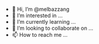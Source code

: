 - 👋 Hi, I’m @melbazzang
- 👀 I’m interested in ...
- 🌱 I’m currently learning ...
- 💞️ I’m looking to collaborate on ...
- 📫 How to reach me ...

<!---
melbazzang/melbazzang is a ✨ special ✨ repository because its `README.md` (this file) appears on your GitHub profile.
You can click the Preview link to take a look at your changes.
--->
